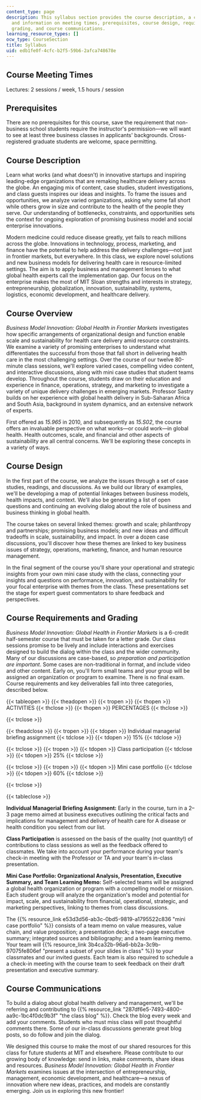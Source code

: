 ```yaml
---
content_type: page
description: This syllabus section provides the course description, a course overview,
  and information on meeting times, prerequisites, course design, requirements and
  grading, and course communications.
learning_resource_types: []
ocw_type: CourseSection
title: Syllabus
uid: edb1fe0f-4cfc-b2f5-59b6-2afca748678e
---
```


Course Meeting Times
--------------------

Lectures: 2 sessions / week, 1.5 hours / session

Prerequisites
-------------

There are no prerequisites for this course, save the requirement that non-business school students require the instructor's permission—we will want to see at least three business classes in applicants' backgrounds. Cross-registered graduate students are welcome, space permitting.

Course Description
------------------

Learn what works (and what doesn’t) in innovative startups and inspiring leading-edge organizations that are remaking healthcare delivery across the globe. An engaging mix of content, case studies, student investigations, and class guests inspires our ideas and insights. To frame the issues and opportunities, we analyze varied organizations, asking why some fall short while others grow in size and contribute to the health of the people they serve. Our understanding of bottlenecks, constraints, and opportunities sets the context for ongoing exploration of promising business model and social enterprise innovations.

Modern medicine could reduce disease greatly, yet fails to reach millions across the globe. Innovations in technology, process, marketing, and finance have the potential to help address the delivery challenges—not just in frontier markets, but everywhere. In this class, we explore novel solutions and new business models for delivering health care in resource-limited settings. The aim is to apply business and management lenses to what global health experts call the implementation gap. Our focus on the enterprise makes the most of MIT Sloan strengths and interests in strategy, entrepreneurship, globalization, innovation, sustainability, systems, logistics, economic development, and healthcare delivery.

Course Overview
---------------

_Business Model Innovation: Global Health in Frontier Markets_ investigates how specific arrangements of organizational design and function enable scale and sustainability for health care delivery amid resource constraints. We examine a variety of promising enterprises to understand what differentiates the successful from those that fall short in delivering health care in the most challenging settings. Over the course of our twelve 80-minute class sessions, we'll explore varied cases, compelling video content, and interactive discussions, along with mini case studies that student teams develop. Throughout the course, students draw on their education and experience in finance, operations, strategy, and marketing to investigate a variety of unique delivery challenges in emerging markets. Professor Sastry builds on her experience with global health delivery in Sub-Saharan Africa and South Asia, background in system dynamics, and an extensive network of experts.

First offered as _15.965_ in 2010, and subsequently as _15.S02_, the course offers an invaluable perspective on what works—or could work—in global health. Health outcomes, scale, and financial and other aspects of sustainability are all central concerns. We'll be exploring these concepts in a variety of ways.

Course Design
-------------

In the first part of the course, we analyze the issues through a set of case studies, readings, and discussions. As we build our library of examples, we'll be developing a map of potential linkages between business models, health impacts, and context. We'll also be generating a list of open questions and continuing an evolving dialog about the role of business and business thinking in global health.

The course takes on several linked themes: growth and scale; philanthropy and partnerships; promising business models; and new ideas and difficult tradeoffs in scale, sustainability, and impact. In over a dozen case discussions, you'll discover how these themes are linked to key business issues of strategy, operations, marketing, finance, and human resource management.

In the final segment of the course you'll share your operational and strategic insights from your own mini case study with the class, connecting your insights and questions on performance, innovation, and sustainability for your focal enterprise with themes from the class. These presentations set the stage for expert guest commentators to share feedback and perspectives.

Course Requirements and Grading
-------------------------------

_Business Model Innovation: Global Health in Frontier Markets_ is a 6-credit half-semester course that must be taken for a letter grade. Our class sessions promise to be lively and include interactions and exercises designed to build the dialog within the class and the wider community. Many of our discussions are case-based, so _preparation and participation are important_. Some cases are non-traditional in format, and include video and other content. Early on, you'll form small teams and your group will be assigned an organization or program to examine. There is no final exam. Course requirements and key deliverables fall into three categories, described below.

{{< tableopen >}}
{{< theadopen >}}
{{< tropen >}}
{{< thopen >}}
ACTIVITIES
{{< thclose >}}
{{< thopen >}}
PERCENTAGES
{{< thclose >}}

{{< trclose >}}

{{< theadclose >}}
{{< tropen >}}
{{< tdopen >}}
Individual managerial briefing assignment
{{< tdclose >}}
{{< tdopen >}}
15%
{{< tdclose >}}

{{< trclose >}}
{{< tropen >}}
{{< tdopen >}}
Class participation
{{< tdclose >}}
{{< tdopen >}}
25%
{{< tdclose >}}

{{< trclose >}}
{{< tropen >}}
{{< tdopen >}}
Mini case portfolio
{{< tdclose >}}
{{< tdopen >}}
60%
{{< tdclose >}}

{{< trclose >}}

{{< tableclose >}}

**Individual Managerial Briefing Assignment:** Early in the course, turn in a 2–3 page memo aimed at business executives outlining the critical facts and implications for management and delivery of health care for A disease or health condition you select from our list.

**Class Participation** is assessed on the basis of the quality (not quantity!) of contributions to class sessions as well as the feedback offered to classmates. We take into account your performance during your team's check-in meeting with the Professor or TA and your team's in-class presentation.

**Mini Case Portfolio: Organizational Analysis, Presentation, Executive Summary, and Team Learning Memo:** Self-selected teams will be assigned a global health organization or program with a compelling model or mission. Each student group will analyze the organization's model and potential for impact, scale, and sustainability from financial, operational, strategic, and marketing perspectives, linking to themes from class discussions.

The {{% resource_link e53d3d56-ab3c-0bd5-9819-a1795522c836 "mini case portfolio" %}} consists of a team memo on value measures, value chain, and value proposition; a presentation deck; a two-page executive summary; integrated sources and bibliography; and a team learning memo. Your team will {{% resource_link 3b4ca32b-96a6-bb2a-3c9b-97075fe806ef "present a subset of your slides in class" %}} to your classmates and our invited guests. Each team is also required to schedule a a check-in meeting with the course team to seek feedback on their draft presentation and executive summary.

Course Communications
---------------------

To build a dialog about global health delivery and management, we'll be referring and contributing to {{% resource_link "287df6e5-7493-4800-aa9c-1bc4f0dc9b3f" "the class blog" %}}. Check the blog every week and add your comments. Students who must miss class will post thoughtful comments there. Some of our in-class discussions generate great blog posts, so do follow and join the dialog.

We designed this course to make the most of our shared resources for this class for future students at MIT and elsewhere. Please contribute to our growing body of knowledge: send in links, make comments, share ideas and resources. _Business Model Innovation: Global Health in Frontier Markets_ examines issues at the intersection of entrepreneurship, management, economic development, and healthcare—a nexus of innovation where new ideas, practices, and models are constantly emerging. Join us in exploring this new frontier!